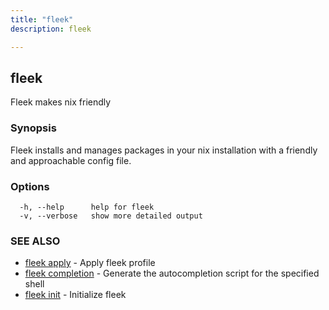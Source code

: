 ```yaml
---
title: "fleek"
description: fleek

---
```

## fleek

Fleek makes nix friendly

### Synopsis

Fleek installs and manages packages in your nix installation with a 
friendly and approachable config file.

### Options

```
  -h, --help      help for fleek
  -v, --verbose   show more detailed output
```

### SEE ALSO

* [fleek apply](fleek_apply/)	 - Apply fleek profile
* [fleek completion](fleek_completion/)	 - Generate the autocompletion script for the specified shell
* [fleek init](fleek_init/)	 - Initialize fleek

